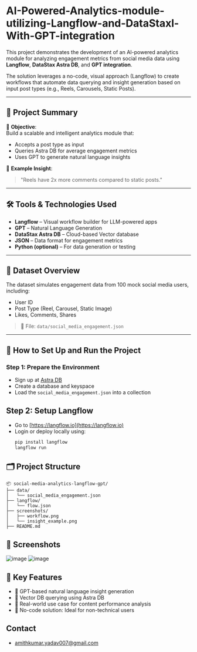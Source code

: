 # AI-Powered-Analytics-module-utilizing-Langflow-and-DataStaxl-With-GPT-integration

This project demonstrates the development of an AI-powered analytics module for analyzing engagement metrics from social media data using **Langflow**, **DataStax Astra DB**, and **GPT integration**.

The solution leverages a no-code, visual approach (Langflow) to create workflows that automate data querying and insight generation based on input post types (e.g., Reels, Carousels, Static Posts).

---

## 🧠 Project Summary

📌 **Objective**:  
Build a scalable and intelligent analytics module that:
- Accepts a post type as input
- Queries Astra DB for average engagement metrics
- Uses GPT to generate natural language insights

📌 **Example Insight**:  
> "Reels have 2x more comments compared to static posts."

---

## 🛠️ Tools & Technologies Used

- **Langflow** – Visual workflow builder for LLM-powered apps  
- **GPT** – Natural Language Generation  
- **DataStax Astra DB** – Cloud-based Vector database  
- **JSON** – Data format for engagement metrics  
- **Python (optional)** – For data generation or testing

---

## 🧾 Dataset Overview

The dataset simulates engagement data from 100 mock social media users, including:
- User ID
- Post Type (Reel, Carousel, Static Image)
- Likes, Comments, Shares

> 📁 File: `data/social_media_engagement.json`

---

## 🔧 How to Set Up and Run the Project

### Step 1: Prepare the Environment
- Sign up at [Astra DB](https://www.datastax.com/astra)
- Create a database and keyspace
- Load the `social_media_engagement.json` into a collection

## Step 2: Setup Langflow
- Go to [https://langflow.io](https://langflow.io)
- Login or deploy locally using:
  ```bash
  pip install langflow
  langflow run

## 🗂️ Project Structure
```
📦 social-media-analytics-langflow-gpt/
├── data/
│   └── social_media_engagement.json
├── langflow/
│   └── flow.json
├── screenshots/
│   ├── workflow.png
│   └── insight_example.png
├── README.md
```

## 📸 Screenshots
![image](https://github.com/user-attachments/assets/85576306-a7d1-4416-9c57-4e339673ab6a)
![image](https://github.com/user-attachments/assets/ce3acb12-5e87-40d4-96ad-d6a45116518c)

## 📌 Key Features

- 🧠 GPT-based natural language insight generation
- 🔗 Vector DB querying using Astra DB
- 🎯 Real-world use case for content performance analysis
- 🚫 No-code solution: Ideal for non-technical users

## Contact
- amithkumar.yadav007@gmail.com
